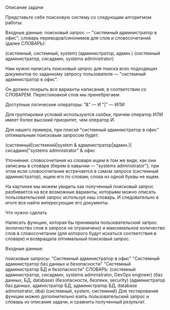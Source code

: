 Описание задачи

Представьте себе поисковую систему со следующим алгоритмом работы:

Входные данные:
поисковый запрос — "системный администратор в офис";
словарь переводов/синонимов для слов и словосочетаний (далее СЛОВАРЬ):

(системный, системный, system)
(администратор, админ.)
(системный администратор, сисадмин, systems administrator)


Нам нужно написать поисковый запрос для поиска всех подходящих документов по заданному запросу пользователя — "системный администратор в офис".

Он должен покрыть все варианты написания, в соответствии со СЛОВАРЕМ. Перестановкой слов мы пренебрегаем.

Доступные логические операторы:
"&" — И
 "|" — ИЛИ

Для группировки условий используются скобки, причем оператор ИЛИ имеет более высокий приоритет, чем оператор И.

Для нашего примера, при поиске "системный администратор в офис" оптимальным поисковым запросом будет:

(системный|системний|system & администратор|админ.)|сисадмин|"systems administrator" & офис

Уточнения:
словосочетания из словаря ищем в том же виде, как они записаны в словаре (берем в кавычки — "systems administrator");
при этом если словосочетание встречается в самом запросе (системный администратор), ищем его по словам;
слова из  одной буквы не ищем.


На картинке мы можем увидеть как полученный поисковый запрос разбивается на все возможные варианты, которыми можно описать пользовательский запрос используя наш словарь. И следовательно в итоге все найти интересующие его документы.


Что нужно сделать

Написать функцию, которая бы принимала пользовательский запрос (количество слов в запросе не ограничено) и максимальное количество слов в словосочетании (для которого будут искаться соответствия в словаре)  и возвращала оптимальный поисковый запрос.

Входные данные:

поисковые запросы:
"Системный администратор в офис"
"Системный администратор баз данных и безопасности"
"Системный администратор БД и безопасности"
СЛОВАРЬ:
(системный администратор, сисадмин, systems administrator, DevOps engineer)
(баз данных, БД, database)
(безопасности, безпеки, security)
(администратор баз данных, адміністратор БД, администратор БД, database administrator, dba)
(системный, system, системний)
Для тестирования функции можно дополнительно взять пользовательский запрос и словарь из описания задачи, и сравнить полученный результат.

